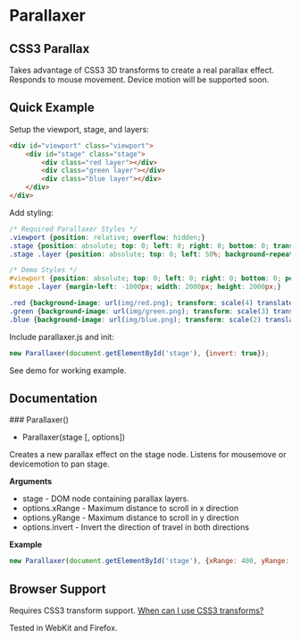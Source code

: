 # Parallaxer

## CSS3 Parallax

Takes advantage of CSS3 3D transforms to create a real parallax effect. Responds to mouse movement. Device motion will be supported soon.

## Quick Example

Setup the viewport, stage, and layers:

```html
<div id="viewport" class="viewport">
    <div id="stage" class="stage">
        <div class="red layer"></div>
        <div class="green layer"></div>
        <div class="blue layer"></div>
    </div>
</div>
```

Add styling:

```css
/* Required Parallaxer Styles */
.viewport {position: relative; overflow: hidden;}
.stage {position: absolute; top: 0; left: 0; right: 0; bottom: 0; transform-style: preserve-3d; -webkit-transform-style: preserve-3d; -moz-transform-style: preserve-3d;}
.stage .layer {position: absolute; top: 0; left: 50%; background-repeat: no-repeat; background-position: top left; transform-style: preserve-3d; -webkit-transform-style: preserve-3d; -moz-transform-style: preserve-3d;}

/* Demo Styles */
#viewport {position: absolute; top: 0; left: 0; right: 0; bottom: 0; perspective: 100px; -webkit-perspective: 100px; -moz-perspective: 100px;}
#stage .layer {margin-left: -1000px; width: 2000px; height: 2000px;}

.red {background-image: url(img/red.png); transform: scale(4) translate3d(0, 0, -300px); -webkit-transform: scale(4) translate3d(0, 0, -300px); -moz-transform: scale(4) translate3d(0, 0, -300px);}
.green {background-image: url(img/green.png); transform: scale(3) translate3d(0, 0, -200px); -webkit-transform: scale(3) translate3d(0, 0, -200px); -moz-transform: scale(3) translate3d(0, 0, -200px);}
.blue {background-image: url(img/blue.png); transform: scale(2) translate3d(0, 0, -100px); -webkit-transform: scale(2) translate3d(0, 0, -100px); -moz-transform: scale(2) translate3d(0, 0, -100px);}
```

Include parallaxer.js and init:

```javascript
new Parallaxer(document.getElementById('stage'), {invert: true});
```

See demo for working example.

## Documentation

<a name="Parallaxer" />
### Parallaxer()

 * Parallaxer(stage [, options])

 Creates a new parallax effect on the stage node. Listens for mousemove or devicemotion to pan stage.

__Arguments__

 * stage - DOM node containing parallax layers.
 * options.xRange - Maximum distance to scroll in x direction
 * options.yRange - Maximum distance to scroll in y direction
 * options.invert - Invert the direction of travel in both directions

__Example__

```javascript
new Parallaxer(document.getElementById('stage'), {xRange: 400, yRange: 400});
```

## Browser Support

Requires CSS3 transform support. [When can I use CSS3 transforms?](http://caniuse.com/transforms3d)

Tested in WebKit and Firefox.